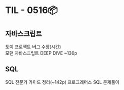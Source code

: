 <h1>TIL - 0516📦</h1>

## 자바스크립트
토이 프로젝트 버그 수정(시간)  
모던 자바스크립트 DEEP DIVE ~136p

## SQL
SQL 전문가 가이드 정리(~142p)
프로그래머스 SQL 문제풀이
